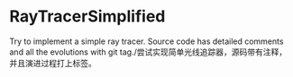 # RayTracerSimplified
Try to implement a simple ray tracer. Source code has detailed comments and all the evolutions with git tag./尝试实现简单光线追踪器，源码带有注释，并且演进过程打上标签。

